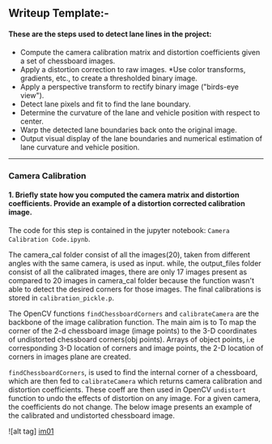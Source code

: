 
## Writeup Template:-

#### These are the steps used to detect lane lines in the project:

* Compute the camera calibration matrix and distortion coefficients given a set of chessboard images.
* Apply a distortion correction to raw images.
*Use color transforms, gradients, etc., to create a thresholded binary image.
* Apply a perspective transform to rectify binary image ("birds-eye view").
* Detect lane pixels and fit to find the lane boundary.
* Determine the curvature of the lane and vehicle position with respect to center.
* Warp the detected lane boundaries back onto the original image.
* Output visual display of the lane boundaries and numerical estimation of lane curvature and vehicle position.


[//]: # (Image References)

[im01]: ./camera_cal/calibration2.jpg "Original Image"
[im02]: ./output_files/calibrated2.jpg "Undistorted Image"

----
### Camera Calibration

#### 1. Briefly state how you computed the camera matrix and distortion coefficients. Provide an example of a distortion corrected calibration image.

The code for this step is contained in the jupyter notebook: `Camera Calibration Code.ipynb`.

The camera_cal folder consist of all the images(20), taken from different angles with the same camera, is used as input.
while, the output_files folder consist of all the calibrated images, there are only 17 images present as compared to 20 images in camera_cal folder because the function wasn't able to detect the desired corners for those images.
The final calibrations is stored in `calibration_pickle.p`.

The OpenCV functions `findChessboardCorners` and `calibrateCamera` are the backbone of the image calibration function. The main aim is to To map the corner of the 2-d chessboard image (image points) to the 3-D coordinates of undistorted chessboard corners(obj points). Arrays of object points, i.e corresponding 3-D location of corners and image points, the 2-D location of corners in images plane are created. 

`findChessboardCorners`, is used to find the internal corner of a chessboard, which are then fed to `calibrateCamera` which returns camera calibration and distortion coefficients. These coeff are then used in OpenCV `undistort` function to undo the effects of distortion on any image. For a given camera, the coefficients do not change. The below image presents an example of the calibrated and undistorted chessboard image.

![alt tag] [im01][im02]


```python

```


```python

```
